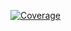 [![Coverage](https://img.shields.io/badge/Coverage-82%25-brightgreen)](target/site/jacoco/index.html)
